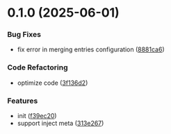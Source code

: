 # 0.1.0 (2025-06-01)


### Bug Fixes

* fix error in merging entries configuration ([8881ca6](https://github.com/cszhjh/parcel-transformer-inject-meta/commit/8881ca61f683b3b873fe16a30f9e181234b15e0f))


### Code Refactoring

* optimize code ([3f136d2](https://github.com/cszhjh/parcel-transformer-inject-meta/commit/3f136d2aa9a270a6570241e3ca8517f9937fb686))


### Features

* init ([f39ec20](https://github.com/cszhjh/parcel-transformer-inject-meta/commit/f39ec201176d03757e06ae4e5c53ee00c27a45f6))
* support inject meta ([313e267](https://github.com/cszhjh/parcel-transformer-inject-meta/commit/313e26759e594fadf6c2bc8dcd3e75f21755f60e))



